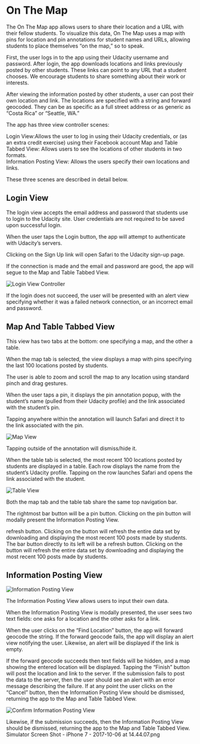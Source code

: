 # **On The Map**

The On The Map app allows users to share their location and a URL with their fellow students. To visualize this data, On The Map uses a map with pins for location and pin annotations for student names and URLs, allowing students to place themselves “on the map,” so to speak. 


First, the user logs in to the app using their Udacity username and password. After login, the app downloads locations and links previously posted by other students. These links can point to any URL that a student chooses. We encourage students to share something about their work or interests.


After viewing the information posted by other students, a user can post their own location and link. The locations are specified with a string and forward geocoded. They can be as specific as a full street address or as generic as “Costa Rica” or “Seattle, WA.”


The app has three view controller scenes:


Login View:Allows the user to log in using their Udacity credentials, or (as an extra credit exercise) using their Facebook account
Map and Table Tabbed View: Allows users to see the locations of other students in two formats.  
Information Posting View: Allows the users specify their own locations and links.

These three scenes are described in detail below.

## **Login View**

The login view accepts the email address and password that students use to login to the Udacity site. User credentials are not required to be saved upon successful login.


When the user taps the Login button, the app will attempt to authenticate with Udacity’s servers.


Clicking on the Sign Up link will open Safari to the Udacity sign-up page.


If the connection is made and the email and password are good, the app will segue to the Map and Table Tabbed View.

![Login View Controller](readMeImages/loginViewController.png "The initial view controller seen by user when app is launched")

If the login does not succeed, the user will be presented with an alert view specifying whether it was a failed network connection, or an incorrect email and password.

## **Map And Table Tabbed View**

This view has two tabs at the bottom: one specifying a map, and the other a table.


When the map tab is selected, the view displays a map with pins specifying the last 100 locations posted by students.


The user is able to zoom and scroll the map to any location using standard pinch and drag gestures.


When the user taps a pin, it displays the pin annotation popup, with the student’s name (pulled from their Udacity profile) and the link associated with the student’s pin.


Tapping anywhere within the annotation will launch Safari and direct it to the link associated with the pin.

![Map View](readMeImages/allStudentsMapView.png "Map view populated with student locations represented as pins")

Tapping outside of the annotation will dismiss/hide it.


When the table tab is selected, the most recent 100 locations posted by students are displayed in a table. Each row displays the name from the student’s Udacity profile. Tapping on the row launches Safari and opens the link associated with the student.

![Table View](readMeImages/allStudentsTableView.png "Table View representing the 100 most recent student locations uploaded to server")

Both the map tab and the table tab share the same top navigation bar.


The rightmost bar button will be a pin button. Clicking on the pin button will modally present the Information Posting View.

 refresh button. Clicking on the button will refresh the entire data set by downloading and displaying the most recent 100 posts made by students.
The bar button directly to its left will be a refresh button. Clicking on the button will refresh the entire data set by downloading and displaying the most recent 100 posts made by students.


## **Information Posting View**


![Information Posting View](readMeImages/searchForLocationView.png "View presented when user pushes the 'add pin' button on the map or table view")

The Information Posting View allows users to input their own data.


When the Information Posting View is modally presented, the user sees two text fields: one asks for a location and the other asks for a link.


When the user clicks on the “Find Location” button, the app will forward geocode the string. If the forward geocode fails, the app will display an alert view notifying the user. Likewise, an alert will be displayed if the link is empty.

If the forward geocode succeeds then text fields will be hidden, and a map showing the entered location will be displayed. Tapping the “Finish” button will post the location and link to the server.
If the submission fails to post the data to the server, then the user should see an alert with an error message describing the failure.
If at any point the user clicks on the “Cancel” button, then the Information Posting View should be dismissed, returning the app to the Map and Table Tabbed View.

![Confirm Information Posting View](readMeImages/searchForLocationOnMapView.png "Once user enters a url and location string the view changes to show geocoded location on a map and a confirm button")

Likewise, if the submission succeeds, then the Information Posting View should be dismissed, returning the app to the Map and Table Tabbed View.
Simulator Screen Shot - iPhone 7 - 2017-10-06 at 14.44.07.png

